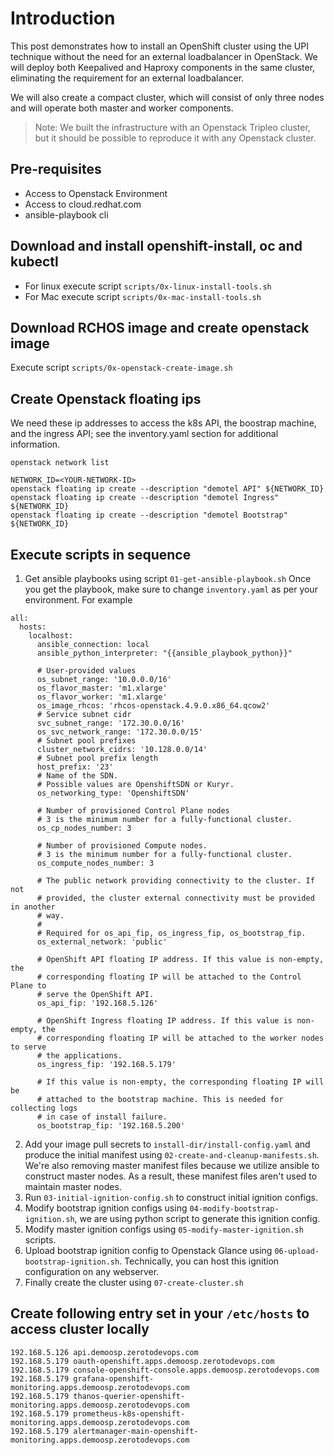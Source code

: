 # Introduction
This post demonstrates how to install an OpenShift cluster using the UPI technique without the need for an external loadbalancer in OpenStack. We will deploy both Keepalived and Haproxy components in the same cluster, eliminating the requirement for an external loadbalancer.

We will also create a compact cluster, which will consist of only three nodes and will operate both master and worker components.

> Note: We built the infrastructure with an Openstack Tripleo cluster, but it should be possible to reproduce it with any Openstack cluster.

## Pre-requisites
- Access to Openstack Environment
- Access to cloud.redhat.com
- ansible-playbook cli

## Download and install openshift-install, oc and kubectl
- For linux execute script `scripts/0x-linux-install-tools.sh`
- For Mac execute script `scripts/0x-mac-install-tools.sh`

## Download RCHOS image and create openstack image
Execute script `scripts/0x-openstack-create-image.sh`

## Create Openstack floating ips
We need these ip addresses to access the k8s API, the boostrap machine, and the ingress API; see the inventory.yaml section for additional information.

```
openstack network list

NETWORK_ID=<YOUR-NETWORK-ID>
openstack floating ip create --description "demotel API" ${NETWORK_ID}
openstack floating ip create --description "demotel Ingress" ${NETWORK_ID}
openstack floating ip create --description "demotel Bootstrap" ${NETWORK_ID}
```

## Execute scripts in sequence

1. Get ansible playbooks using script `01-get-ansible-playbook.sh`
Once you get the playbook, make sure to change `inventory.yaml` as per your environment. For example
```
all:
  hosts:
    localhost:
      ansible_connection: local
      ansible_python_interpreter: "{{ansible_playbook_python}}"

      # User-provided values
      os_subnet_range: '10.0.0.0/16'
      os_flavor_master: 'm1.xlarge'
      os_flavor_worker: 'm1.xlarge'
      os_image_rhcos: 'rhcos-openstack.4.9.0.x86_64.qcow2'
      # Service subnet cidr
      svc_subnet_range: '172.30.0.0/16'
      os_svc_network_range: '172.30.0.0/15'
      # Subnet pool prefixes
      cluster_network_cidrs: '10.128.0.0/14'
      # Subnet pool prefix length
      host_prefix: '23'
      # Name of the SDN.
      # Possible values are OpenshiftSDN or Kuryr.
      os_networking_type: 'OpenshiftSDN'

      # Number of provisioned Control Plane nodes
      # 3 is the minimum number for a fully-functional cluster.
      os_cp_nodes_number: 3

      # Number of provisioned Compute nodes.
      # 3 is the minimum number for a fully-functional cluster.
      os_compute_nodes_number: 3

      # The public network providing connectivity to the cluster. If not
      # provided, the cluster external connectivity must be provided in another
      # way.
      #
      # Required for os_api_fip, os_ingress_fip, os_bootstrap_fip.
      os_external_network: 'public'

      # OpenShift API floating IP address. If this value is non-empty, the
      # corresponding floating IP will be attached to the Control Plane to
      # serve the OpenShift API.
      os_api_fip: '192.168.5.126'

      # OpenShift Ingress floating IP address. If this value is non-empty, the
      # corresponding floating IP will be attached to the worker nodes to serve
      # the applications.
      os_ingress_fip: '192.168.5.179'

      # If this value is non-empty, the corresponding floating IP will be
      # attached to the bootstrap machine. This is needed for collecting logs
      # in case of install failure.
      os_bootstrap_fip: '192.168.5.200'
```

2. Add your image pull secrets to `install-dir/install-config.yaml` and produce the initial manifest using `02-create-and-cleanup-manifests.sh`. We're also removing master manifest files because we utilize ansible to construct master nodes. As a result, these manifest files aren't used to maintain master nodes.
3. Run `03-initial-ignition-config.sh` to construct initial ignition configs.
4. Modify bootstrap ignition configs using `04-modify-bootstrap-ignition.sh`, we are using python script to generate this ignition config.
5. Modify master ignition configs using `05-modify-master-ignition.sh` scripts.
6. Upload bootstrap ignition config to Openstack Glance using `06-upload-bootstrap-ignition.sh`. Technically, you can host this ignition configuration on any webserver.
7. Finally create the cluster using `07-create-cluster.sh`


## Create following entry set in your `/etc/hosts` to access cluster locally
```
192.168.5.126 api.demoosp.zerotodevops.com
192.168.5.179 oauth-openshift.apps.demoosp.zerotodevops.com
192.168.5.179 console-openshift-console.apps.demoosp.zerotodevops.com
192.168.5.179 grafana-openshift-monitoring.apps.demoosp.zerotodevops.com
192.168.5.179 thanos-querier-openshift-monitoring.apps.demoosp.zerotodevops.com
192.168.5.179 prometheus-k8s-openshift-monitoring.apps.demoosp.zerotodevops.com
192.168.5.179 alertmanager-main-openshift-monitoring.apps.demoosp.zerotodevops.com
```